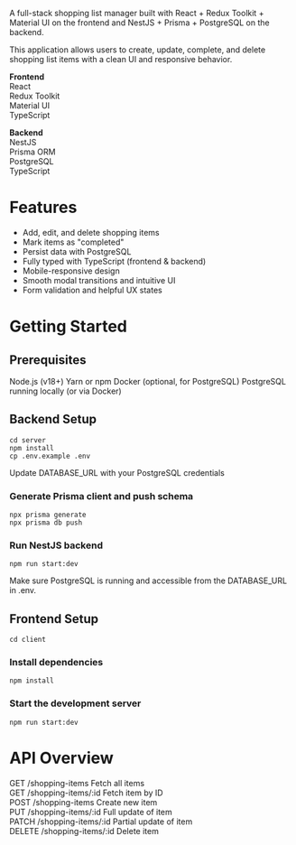 A full-stack shopping list manager built with React + Redux Toolkit + Material UI on the frontend and NestJS + Prisma + PostgreSQL on the backend.  

This application allows users to create, update, complete, and delete shopping list items with a clean UI and responsive behavior.

**Frontend**  
React  
Redux Toolkit  
Material UI   
TypeScript  

**Backend**  
NestJS  
Prisma ORM  
PostgreSQL  
TypeScript  

# Features
- Add, edit, and delete shopping items
- Mark items as "completed"
- Persist data with PostgreSQL
- Fully typed with TypeScript (frontend & backend)
- Mobile-responsive design
- Smooth modal transitions and intuitive UI
- Form validation and helpful UX states

# Getting Started
## Prerequisites
Node.js (v18+)
Yarn or npm
Docker (optional, for PostgreSQL)
PostgreSQL running locally (or via Docker)

## Backend Setup
```
cd server
npm install
cp .env.example .env
```
Update DATABASE_URL with your PostgreSQL credentials

### Generate Prisma client and push schema
```
npx prisma generate
npx prisma db push
```

### Run NestJS backend
`npm run start:dev`

Make sure PostgreSQL is running and accessible from the DATABASE_URL in .env.

## Frontend Setup
`cd client`

### Install dependencies
`npm install`

### Start the development server
`npm run start:dev`

# API Overview
GET	/shopping-items	Fetch all items  
GET	/shopping-items/:id	Fetch item by ID  
POST	/shopping-items	Create new item  
PUT	/shopping-items/:id	Full update of item  
PATCH	/shopping-items/:id	Partial update of item  
DELETE	/shopping-items/:id	Delete item  

